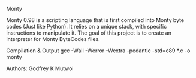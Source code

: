 Monty

Monty 0.98 is a scripting language that is first compiled into Monty byte codes (Just like Python). It relies on a unique stack, with specific instructions to manipulate it. The goal of this project is to create an interpreter for Monty ByteCodes files.

Compilation & Output
gcc -Wall -Werror -Wextra -pedantic -std=c89 *.c -o monty

Authors:
Godfrey K Mutwol
